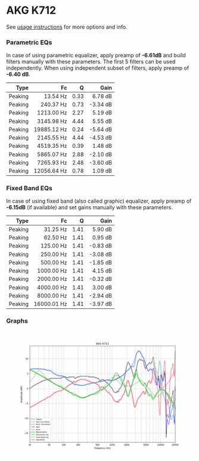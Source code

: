 # AKG K712
See [usage instructions](https://github.com/jaakkopasanen/AutoEq#usage) for more options and info.

### Parametric EQs
In case of using parametric equalizer, apply preamp of **-6.61dB** and build filters manually
with these parameters. The first 5 filters can be used independently.
When using independent subset of filters, apply preamp of **-6.40 dB**.

| Type    | Fc          |    Q | Gain     |
|--------:|------------:|-----:|---------:|
| Peaking | 13.54 Hz    | 0.33 | 6.78 dB  |
| Peaking | 240.37 Hz   | 0.73 | -3.34 dB |
| Peaking | 1213.00 Hz  | 2.27 | 5.19 dB  |
| Peaking | 3145.98 Hz  | 4.44 | 5.55 dB  |
| Peaking | 19885.12 Hz | 0.24 | -5.64 dB |
| Peaking | 2145.55 Hz  | 4.44 | -4.53 dB |
| Peaking | 4519.35 Hz  | 0.39 | 1.48 dB  |
| Peaking | 5865.07 Hz  | 2.88 | -2.10 dB |
| Peaking | 7265.93 Hz  | 2.48 | -3.60 dB |
| Peaking | 12056.64 Hz | 0.78 | 1.09 dB  |

### Fixed Band EQs
In case of using fixed band (also called graphic) equalizer, apply preamp of **-6.15dB**
(if available) and set gains manually with these parameters.

| Type    | Fc          |    Q | Gain     |
|--------:|------------:|-----:|---------:|
| Peaking | 31.25 Hz    | 1.41 | 5.90 dB  |
| Peaking | 62.50 Hz    | 1.41 | 0.95 dB  |
| Peaking | 125.00 Hz   | 1.41 | -0.83 dB |
| Peaking | 250.00 Hz   | 1.41 | -3.08 dB |
| Peaking | 500.00 Hz   | 1.41 | -1.85 dB |
| Peaking | 1000.00 Hz  | 1.41 | 4.15 dB  |
| Peaking | 2000.00 Hz  | 1.41 | -0.32 dB |
| Peaking | 4000.00 Hz  | 1.41 | 3.00 dB  |
| Peaking | 8000.00 Hz  | 1.41 | -2.94 dB |
| Peaking | 16000.01 Hz | 1.41 | -3.97 dB |

### Graphs
![](./AKG%20K712.png)